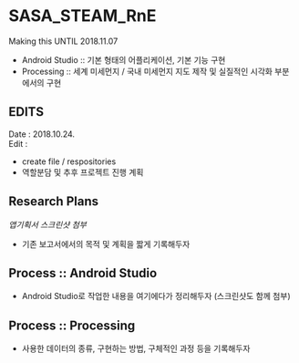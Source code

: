 # SASA_STEAM_RnE  
Making this UNTIL 2018.11.07  
- Android Studio :: 기본 형태의 어플리케이션, 기본 기능 구현  
- Processing :: 세계 미세먼지 / 국내 미세먼지 지도 제작 및 실질적인 시각화 부분에서의 구현  

## EDITS   
Date : 2018.10.24.  
Edit :  
- create file / respositories  
- 역할분담 및 추후 프로젝트 진행 계획  


## Research Plans  
*앱기획서 스크린샷 첨부*  
- 기존 보고서에서의 목적 및 계획을 짧게 기록해두자  

## Process :: Android Studio  
- Android Studio로 작업한 내용을 여기에다가 정리해두자  (스크린샷도 함께 첨부)  

## Process :: Processing  
- 사용한 데이터의 종류, 구현하는 방법, 구체적인 과정 등을 기록해두자   

